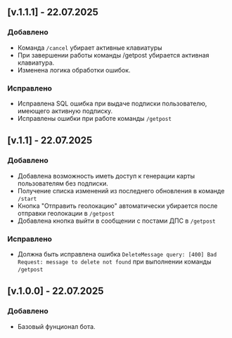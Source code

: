 ## [v.1.1.1] - 22.07.2025
### Добавлено
- Команда `/cancel` убирает активные клавиатуры
- При завершении работы команды /getpost убирается активная клавиатура.
- Изменена логика обработки ошибок.
### Исправлено
- Исправлена SQL ошибка при выдаче подписки пользователю, имеющего активную подписку.
- Исправлены ошибки при работе команды `/getpost`


## [v.1.1] - 22.07.2025
### Добавлено
- Добавлена возможность иметь доступ к генерации карты пользователям без подписки.
- Получение списка изменений из последнего обновления в команде `/start`
- Кнопка "Отправить геолокацию" автоматически убирается после отправки геолокации
в `/getpost`
- Добавлена кнопка выйти в сообщении с постами ДПС в `/getpost`
### Исправлено
- Должна быть исправлена ошибка `DeleteMessage query: [400] Bad Request: message to delete not found` при выполнении команды `/getpost`

## [v.1.0.0] - 22.07.2025
### Добавлено
- Базовый фунционал бота.